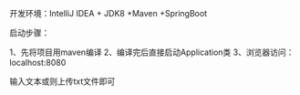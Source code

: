 开发环境：IntelliJ IDEA + JDK8 +Maven +SpringBoot

启动步骤：

1、先将项目用maven编译
2、编译完后直接启动Application类
3、浏览器访问：localhost:8080


输入文本或则上传txt文件即可